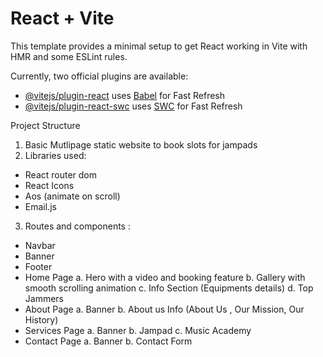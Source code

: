 # React + Vite

This template provides a minimal setup to get React working in Vite with HMR and some ESLint rules.

Currently, two official plugins are available:

- [@vitejs/plugin-react](https://github.com/vitejs/vite-plugin-react/blob/main/packages/plugin-react/README.md) uses [Babel](https://babeljs.io/) for Fast Refresh
- [@vitejs/plugin-react-swc](https://github.com/vitejs/vite-plugin-react-swc) uses [SWC](https://swc.rs/) for Fast Refresh

Project Structure

1. Basic Mutlipage static website to book slots for jampads
2. Libraries used:

- React router dom
- React Icons
- Aos (animate on scroll)
- Email.js

3. Routes and components :

- Navbar
- Banner
- Footer
- Home Page
  a. Hero with a video and booking feature
  b. Gallery with smooth scrolling animation
  c. Info Section (Equipments details)
  d. Top Jammers
- About Page
  a. Banner
  b. About us Info (About Us , Our Mission, Our History)
- Services Page
  a. Banner
  b. Jampad
  c. Music Academy
- Contact Page
  a. Banner
  b. Contact Form
